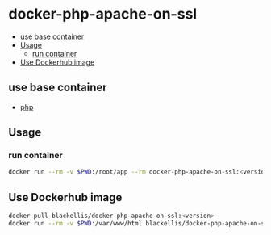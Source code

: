 # docker-php-apache-on-ssl


<!-- @import "[TOC]" {cmd="toc" depthFrom=2 depthTo=6 orderedList=false} -->
<!-- code_chunk_output -->

* [use base container](#use-base-container)
* [Usage](#usage)
	* [run container](#run-container)
* [Use Dockerhub image](#use-dockerhub-image)

<!-- /code_chunk_output -->


## use base container

- [php](https://hub.docker.com/_/php)

## Usage

### run container

```bash
docker run --rm -v $PWD:/root/app --rm docker-php-apache-on-ssl:<version>
```

## Use Dockerhub image

```bash
docker pull blackellis/docker-php-apache-on-ssl:<version>
docker run --rm -v $PWD:/var/www/html blackellis/docker-php-apache-on-ssl:<version>
```
